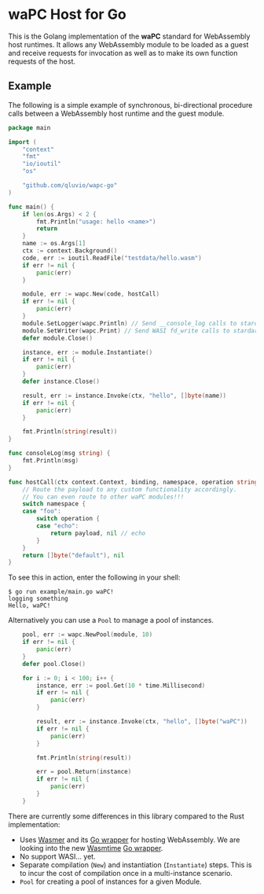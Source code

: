 # waPC Host for Go

This is the Golang implementation of the **waPC** standard for WebAssembly host runtimes. It allows any WebAssembly module to be loaded as a guest and receive requests for invocation as well as to make its own function requests of the host.

## Example

The following is a simple example of synchronous, bi-directional procedure calls between a WebAssembly host runtime and the guest module.

```go
package main

import (
	"context"
	"fmt"
	"io/ioutil"
	"os"

	"github.com/qluvio/wapc-go"
)

func main() {
	if len(os.Args) < 2 {
		fmt.Println("usage: hello <name>")
		return
	}
	name := os.Args[1]
	ctx := context.Background()
	code, err := ioutil.ReadFile("testdata/hello.wasm")
	if err != nil {
		panic(err)
	}

	module, err := wapc.New(code, hostCall)
	if err != nil {
		panic(err)
	}
	module.SetLogger(wapc.Println) // Send __console_log calls to stardard out
	module.SetWriter(wapc.Print) // Send WASI fd_write calls to stardard out
	defer module.Close()

	instance, err := module.Instantiate()
	if err != nil {
		panic(err)
	}
	defer instance.Close()

	result, err := instance.Invoke(ctx, "hello", []byte(name))
	if err != nil {
		panic(err)
	}

	fmt.Println(string(result))
}

func consoleLog(msg string) {
	fmt.Println(msg)
}

func hostCall(ctx context.Context, binding, namespace, operation string, payload []byte) ([]byte, error) {
	// Route the payload to any custom functionality accordingly.
	// You can even route to other waPC modules!!!
	switch namespace {
	case "foo":
		switch operation {
		case "echo":
			return payload, nil // echo
		}
	}
	return []byte("default"), nil
}
```

To see this in action, enter the following in your shell:

```
$ go run example/main.go waPC!
logging something
Hello, waPC!
```

Alternatively you can use a `Pool` to manage a pool of instances.

```go
	pool, err := wapc.NewPool(module, 10)
	if err != nil {
		panic(err)
	}
	defer pool.Close()

	for i := 0; i < 100; i++ {
		instance, err := pool.Get(10 * time.Millisecond)
		if err != nil {
			panic(err)
		}

		result, err := instance.Invoke(ctx, "hello", []byte("waPC"))
		if err != nil {
			panic(err)
		}

		fmt.Println(string(result))

		err = pool.Return(instance)
		if err != nil {
			panic(err)
		}
	}
```

There are currently some differences in this library compared to the Rust implementation:

* Uses [Wasmer](https://github.com/wasmerio/wasmer) and its [Go wrapper](https://github.com/wasmerio/go-ext-wasm) for hosting WebAssembly.  We are looking into the new [Wasmtime](https://github.com/bytecodealliance/wasmtime) [Go wrapper](https://github.com/bytecodealliance/wasmtime-go).
* No support WASI... yet.
* Separate compilation (`New`) and instantiation (`Instantiate`) steps.  This is to incur the cost of compilation once in a multi-instance scenario.
* `Pool` for creating a pool of instances for a given Module.